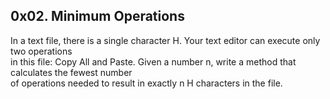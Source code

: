 ## 0x02. Minimum Operations
In a text file, there is a single character H. Your text editor can execute only two operations  
in this file: Copy All and Paste. Given a number n, write a method that calculates the fewest number  
of operations needed to result in exactly n H characters in the file.
